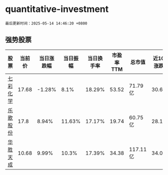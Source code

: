 # quantitative-investment

`最后更新时间：2025-05-14 14:46:20 +0800`

## 强势股票

|股票|当前价|当日涨跌幅|当日振幅|当日换手率|市盈率TTM|总市值|近10日涨跌幅|
|----|----|----|----|----|----|----|----|
|[七彩化学](https://xueqiu.com/S/SZ300758)|17.68|-1.28%|8.1%|18.29%|53.52|71.79亿|30.67%|
|[乐歌股份](https://xueqiu.com/S/SZ300729)|17.8|8.94%|11.63%|17.17%|19.74|60.75亿|28.15%|
|[华胜天成](https://xueqiu.com/S/SH600410)|10.68|9.99%|10.3%|17.39%|34.38|117.11亿|34.0%|

